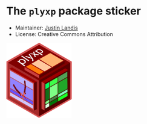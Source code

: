 # The `plyxp` package sticker

* Maintainer: [Justin Landis](https://github.com/jtlandis)
* License: Creative Commons Attribution

<img src="plyxp.png" height="200">

